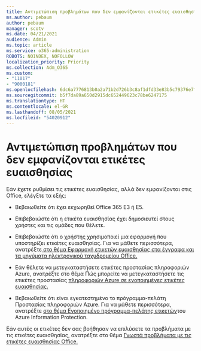 ```yaml
---
title: Αντιμετώπιση προβλημάτων που δεν εμφανίζονται ετικέτες ευαισθησίας
ms.author: pebaum
author: pebaum
manager: scotv
ms.date: 04/21/2021
audience: Admin
ms.topic: article
ms.service: o365-administration
ROBOTS: NOINDEX, NOFOLLOW
localization_priority: Priority
ms.collection: Adm_O365
ms.custom:
- "11017"
- "9000181"
ms.openlocfilehash: 6dc6a7776813b0a2a71b2d726b3c8af1dfd33e83b5c79376e7fbcfcc2a6ea0a8
ms.sourcegitcommit: b5f7da89a650d2915dc652449623c78be6247175
ms.translationtype: HT
ms.contentlocale: el-GR
ms.lasthandoff: 08/05/2021
ms.locfileid: "54020912"
---
```

# <a name="troubleshoot-sensitivity-labels-not-appearing"></a>Αντιμετώπιση προβλημάτων που δεν εμφανίζονται ετικέτες ευαισθησίας

Εάν έχετε ρυθμίσει τις ετικέτες ευαισθησίας, αλλά δεν εμφανίζονται στις Office, ελέγξτε τα εξής:

- Βεβαιωθείτε ότι έχει εκχωρηθεί Office 365 E3 ή E5.

- Επιβεβαιώστε ότι η ετικέτα ευαισθησίας έχει δημοσιευτεί στους χρήστες και τις ομάδες που θέλετε.

- Επιβεβαιώστε ότι ο χρήστης χρησιμοποιεί μια εφαρμογή που υποστηρίζει ετικέτες ευαισθησίας. Για να μάθετε περισσότερα, ανατρέξτε[ στο θέμα Εφαρμογή ετικετών ευαισθησίας στα έγγραφα και τα μηνύματα ηλεκτρονικού ταχυδρομείου Office.](https://go.microsoft.com/fwlink/?linkid=2106446)

- Εάν θέλετε να μετεγκαταστήσετε ετικέτες προστασίας πληροφοριών Azure, ανατρέξτε στο θέμα Πώς μπορείτε να μετεγκαταστήσετε τις ετικέτες προστασίας [πληροφοριών Azure σε ενοποιημένες ετικέτες ευαισθησίας.](https://go.microsoft.com/fwlink/?linkid=2106056)

- Βεβαιωθείτε ότι είναι εγκατεστημένο το πρόγραμμα-πελάτη Προστασίας πληροφοριών Azure. Για να μάθετε περισσότερα, ανατρέξτε [στο θέμα Ενοποιημένο πρόγραμμα-πελάτης ετικετών](https://go.microsoft.com/fwlink/?linkid=2106374)του Azure Information Protection.

Εάν αυτές οι ετικέτες δεν σας βοήθησαν να επιλύσετε τα προβλήματα με τις ετικέτες ευαισθησίας, ανατρέξτε στο θέμα [Γνωστά προβλήματα με τις ετικέτες ευαισθησίας Office.](https://go.microsoft.com/fwlink/?linkid=2106447)